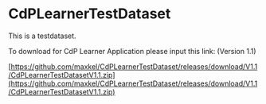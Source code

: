 # CdPLearnerTestDataset

This is a testdataset.

To download for CdP Learner Application please input this link:
(Version 1.1)

[https://github.com/maxkel/CdPLearnerTestDataset/releases/download/V1.1/CdPLearnerTestDatasetV1.1.zip](https://github.com/maxkel/CdPLearnerTestDataset/releases/download/V1.1/CdPLearnerTestDatasetV1.1.zip)
